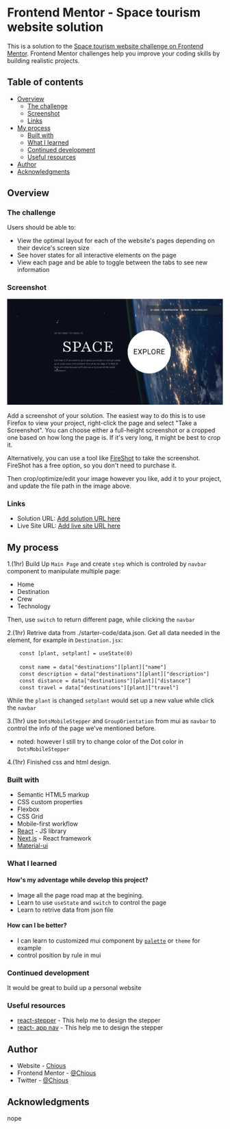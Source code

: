 # Frontend Mentor - Space tourism website solution

This is a solution to the [Space tourism website challenge on Frontend Mentor](https://www.frontendmentor.io/challenges/space-tourism-multipage-website-gRWj1URZ3). Frontend Mentor challenges help you improve your coding skills by building realistic projects. 

## Table of contents

- [Overview](#overview)
  - [The challenge](#the-challenge)
  - [Screenshot](#screenshot)
  - [Links](#links)
- [My process](#my-process)
  - [Built with](#built-with)
  - [What I learned](#what-i-learned)
  - [Continued development](#continued-development)
  - [Useful resources](#useful-resources)
- [Author](#author)
- [Acknowledgments](#acknowledgments)


## Overview

### The challenge

Users should be able to:

- View the optimal layout for each of the website's pages depending on their device's screen size
- See hover states for all interactive elements on the page
- View each page and be able to toggle between the tabs to see new information

### Screenshot

![](./screenshot.png)

Add a screenshot of your solution. The easiest way to do this is to use Firefox to view your project, right-click the page and select "Take a Screenshot". You can choose either a full-height screenshot or a cropped one based on how long the page is. If it's very long, it might be best to crop it.

Alternatively, you can use a tool like [FireShot](https://getfireshot.com/) to take the screenshot. FireShot has a free option, so you don't need to purchase it. 

Then crop/optimize/edit your image however you like, add it to your project, and update the file path in the image above.


### Links

- Solution URL: [Add solution URL here](https://your-solution-url.com)
- Live Site URL: [Add live site URL here](https://your-live-site-url.com)

## My process

1.(1hr) Build Up `Main Page` and create `step` which is controled by `navbar` component to manipulate multiple page:

- Home
- Destination
- Crew
- Technology

Then, use `switch` to return different page, while clicking the `navbar`

2.(1hr) Retrive data from ./starter-code/data.json. Get all data needed in the element, for example in `Destination.jsx`:

```
    const [plant, setplant] = useState(0)

    const name = data["destinations"][plant]["name"]
    const description = data["destinations"][plant]["description"]
    const distance = data["destinations"][plant]["distance"]
    const travel = data["destinations"][plant]["travel"]

```

While the `plant` is changed `setplant` would set up a new value while click the `navbar`

3.(1hr) use `DotsMobileStepper` and `GroupOrientation` from mui as `navbar` to control the info of the page we've mentioned before.

* noted: however I still try to change color of the Dot color in `DotsMobileStepper`

4.(1hr) Finished css and html design. 

### Built with

- Semantic HTML5 markup
- CSS custom properties
- Flexbox
- CSS Grid
- Mobile-first workflow
- [React](https://reactjs.org/) - JS library
- [Next.js](https://nextjs.org/) - React framework
- [Material-ui](https://mui.com/)


### What I learned

#### How's my adventage while develop this project?

- Image all the page road map at the begining. 
- Learn to use `useState` and `switch` to control the page
- Learn to retrive data from json file

#### How can I be better?

- I can learn to customized mui component by [`palette`](https://mui.com/material-ui/customization/palette/) or `theme` for example
- control position by rule in mui

### Continued development

It would be great to build up a personal website


### Useful resources

- [react-stepper](https://mui.com/material-ui/react-stepper/) - This help me to design the stepper
- [react- app nav](https://mui.com/material-ui/react-app-bar/) - This help me to design the stepper



## Author

- Website - [Chious](https://github.com/Chious)
- Frontend Mentor - [@Chious](https://www.frontendmentor.io/profile/Chious)
- Twitter - [@Chious](https://twitter.com/ChiouJiaSheng)


## Acknowledgments

nope
